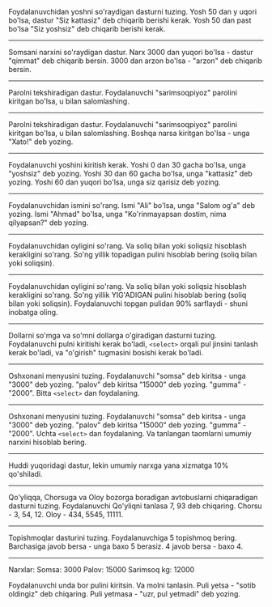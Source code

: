 Foydalanuvchidan yoshni so'raydigan dasturni tuzing. Yosh 50 dan y uqori bo'lsa, dastur "Siz kattasiz" deb chiqarib berishi kerak.
Yosh 50 dan past bo'lsa "Siz yoshsiz" deb chiqarib berishi kerak.

---

Somsani narxini so'raydigan dastur. Narx 3000 dan yuqori bo'lsa - dastur "qimmat" deb chiqarib bersin.
3000 dan arzon bo'lsa - "arzon" deb chiqarib bersin.

---

Parolni tekshiradigan dastur. Foydalanuvchi "sarimsoqpiyoz" parolini kiritgan bo'lsa, u bilan salomlashing.

---

Parolni tekshiradigan dastur. Foydalanuvchi "sarimsoqpiyoz" parolini kiritgan bo'lsa, u bilan salomlashing.
Boshqa narsa kiritgan bo'lsa - unga "Xato!" deb yozing.

---

Foydalanuvchi yoshini kiritish kerak.
Yoshi 0 dan 30 gacha bo'lsa, unga "yoshsiz" deb yozing.
Yoshi 30 dan 60 gacha bo'lsa, unga "kattasiz" deb yozing.
Yoshi 60 dan yuqori bo'lsa, unga siz qarisiz deb yozing.

---

Foydalanuvchidan ismini so'rang.
Ismi "Ali" bo'lsa, unga "Salom og'a" deb yozing. Ismi "Ahmad" bo'lsa, unga "Ko'rinmayapsan dostim, nima qilyapsan?" deb yozing.

---

Foydalanuvchidan oyligini so'rang. Va soliq bilan yoki soliqsiz hisoblash kerakligini so'rang.
So'ng yillik topadigan pulini hisoblab bering (soliq bilan yoki soliqsin).

---

Foydalanuvchidan oyligini so'rang. Va soliq bilan yoki soliqsiz hisoblash kerakligini so'rang.
So'ng yillik YIG'ADIGAN pulini hisoblab bering (soliq bilan yoki soliqsin).
Foydalanuvchi topgan pulidan 90% sarflaydi - shuni inobatga oling.

---

Dollarni so'mga va so'mni dollarga o'giradigan dasturni tuzing.
Foydalanuvchi pulni kiritishi kerak bo'ladi, `<select>` orqali pul jinsini tanlash kerak bo'ladi,
va "o'girish" tugmasini bosishi kerak bo'ladi.

---

Oshxonani menyusini tuzing. Foydalanuvchi "somsa" deb kiritsa - unga "3000" deb yozing.
"palov" deb kiritsa "15000" deb yozing. "gumma" - "2000". Bitta `<select>` dan foydalaning.

---

Oshxonani menyusini tuzing. Foydalanuvchi "somsa" deb kiritsa - unga "3000" deb yozing.
"palov" deb kiritsa "15000" deb yozing. "gumma" - "2000". Uchta `<select>` dan foydalaning.
Va tanlangan taomlarni umumiy narxini hisoblab bering.

---

Huddi yuqoridagi dastur, lekin umumiy narxga yana xizmatga 10% qo'shiladi.

---

Qo'yliqqa, Chorsuga va Oloy bozorga boradigan avtobuslarni chiqaradigan dasturni tuzing.
Foydalanuvchi Qo'yliqni tanlasa 7, 93 deb chiqaring.
Chorsu - 3, 54, 12.
Oloy - 434, 5545, 11111.

---

Topishmoqlar dasturini tuzing.
Foydalanuvchiga 5 topishmoq bering. Barchasiga javob bersa - unga baxo 5 berasiz.
4 javob bersa - baxo 4.

---

Narxlar:
Somsa: 3000
Palov: 15000
Sarimsoq kg: 12000


Foydalanuvchi unda bor pulini kiritsin. Va molni tanlasin.
Puli yetsa - "sotib oldingiz" deb chiqaring. Puli yetmasa - "uzr, pul yetmadi" deb yozing.
